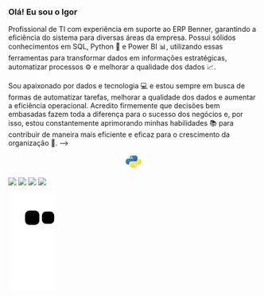 ### Olá! Eu sou o Igor

Profissional de TI com experiência em suporte ao ERP Benner, garantindo a eficiência do sistema para diversas áreas da empresa. Possui sólidos conhecimentos em SQL, Python 🐍 e Power BI 📊, utilizando essas ferramentas para transformar dados em informações estratégicas, automatizar processos ⚙️ e melhorar a qualidade dos dados 📈.

Sou apaixonado por dados e tecnologia 💻 e estou sempre em busca de formas de automatizar tarefas, melhorar a qualidade dos dados e aumentar a eficiência operacional. Acredito firmemente que decisões bem embasadas fazem toda a diferença para o sucesso dos negócios e, por isso, estou constantemente aprimorando minhas habilidades 📚 para contribuir de maneira mais eficiente e eficaz para o crescimento da organização 🚀.
-->

<div align="center">
  <a href="https://www.linkedin.com/in/igor-freitas13/">
       <img align="center" alt="Igor-Python" height="30" width="40" src="https://raw.githubusercontent.com/devicons/devicon/master/icons/python/python-original.svg">
</div>
  
  <div style="display: inline_block"><br>
 
    
  
  <div> 
   <a href="https://www.linkedin.com/in/igor-freitas13/" target="_blank"><img src="https://img.shields.io/badge/-LinkedIn-%230077B5?style=for-the-badge&logo=linkedin&logoColor=white" target="_blank"></a> 
  <a href="https://www.youtube.com/channel/UCVI2CjhVXYVNAKMoB8y1Qcw" target="_blank"><img src="https://img.shields.io/badge/YouTube-FF0000?style=for-the-badge&logo=youtube&logoColor=white" target="_blank"></a>
  <a href="https://www.instagram.com/igor_freittaz/" target="_blank"><img src="https://img.shields.io/badge/-Instagram-%23E4405F?style=for-the-badge&logo=instagram&logoColor=white" target="_blank"></a>
  <a href = "mailto:igorfreits13@gmail.com"><img src="https://img.shields.io/badge/-Gmail-%23333?style=for-the-badge&logo=gmail&logoColor=white" target="_blank"></a>
  
 
  ![Snake animation](https://github.com/rafaballerini/rafaballerini/blob/output/github-contribution-grid-snake.svg)
 
</div>

